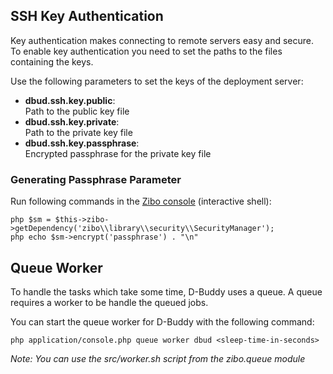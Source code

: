 ## SSH Key Authentication

Key authentication makes connecting to remote servers easy and secure.
To enable key authentication you need to set the paths to the files containing the keys. 

Use the following parameters to set the keys of the deployment server:

* __dbud.ssh.key.public__:  
Path to the public key file
* __dbud.ssh.key.private__:  
Path to the private key file
* __dbud.ssh.key.passphrase__:  
Encrypted passphrase for the private key file

### Generating Passphrase Parameter

Run following commands in the [Zibo console](/manual/page/Core/Console) (interactive shell):
    
    php $sm = $this->zibo->getDependency('zibo\\library\\security\\SecurityManager');
    php echo $sm->encrypt('passphrase') . "\n"
    
## Queue Worker

To handle the tasks which take some time, D-Buddy uses a queue.
A queue requires a worker to be handle the queued jobs. 

You can start the queue worker for D-Buddy with the following command:    
    
    php application/console.php queue worker dbud <sleep-time-in-seconds>
    
_Note: You can use the src/worker.sh script from the zibo.queue module_